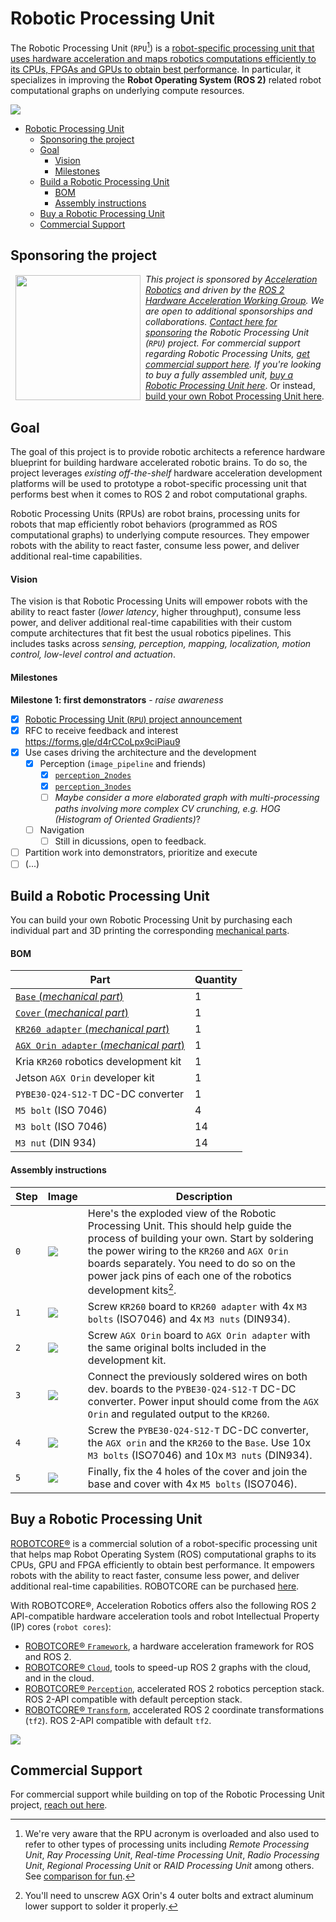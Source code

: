 # Robotic Processing Unit

The Robotic Processing Unit (`RPU`[^2]) is a <ins>robot-specific processing unit that uses hardware acceleration and maps robotics computations efficiently to its CPUs, FPGAs and GPUs to obtain best performance</ins>. In particular, it specializes in improving the **Robot Operating System (ROS 2)** related robot computational graphs on underlying compute resources.

![](imgs/robotic_processing_unit.png)

- [Robotic Processing Unit](#robotic-processing-unit)
  - [Sponsoring the project](#sponsoring-the-project)
  - [Goal](#goal)
      - [Vision](#vision)
      - [Milestones](#milestones)
  - [Build a Robotic Processing Unit](#build-a-robotic-processing-unit)
      - [BOM](#bom)
      - [Assembly instructions](#assembly-instructions)
  - [Buy a Robotic Processing Unit](#buy-a-robotic-processing-unit)
  - [Commercial Support](#commercial-support)


## Sponsoring the project

<a href="http://accelerationrobotics.com"><img src="imgs/accelerationrobotics_logo.png" align="left" hspace="8" vspace="2" width="200"></a>


*This project is sponsored by [Acceleration Robotics](https://accelerationrobotics.com/) and driven by the [ROS 2 Hardware Acceleration Working Group](https://github.com/ros-acceleration). We are open to additional sponsorships and collaborations. [Contact here for sponsoring](mailto:victor@accelerationrobotics.com) the Robotic Processing Unit (`RPU`) project. For commercial support regarding Robotic Processing Units, [get commercial support here](https://accelerationrobotics.com/start-buying.php). If you're looking to buy a fully assembled unit, [buy a Robotic Processing Unit here](#buy-a-robotic-processing-unit)*. Or instead, [build your own Robot Processing Unit here](#build-a-robotic-processing-unit).

## Goal
The goal of this project is to provide robotic architects a reference hardware blueprint for building hardware accelerated robotic brains. To do so, the project leverages *existing off-the-shelf* hardware acceleration development platforms will be used to prototype a robot-specific processing unit that performs best when it comes to ROS 2 and robot computational graphs.

Robotic Processing Units (RPUs) are robot brains, processing units for robots that map efficiently robot behaviors (programmed as ROS computational graphs) to underlying compute resources. They empower robots with the ability to react faster, consume less power, and deliver additional real-time capabilities. 

#### Vision
The vision is that Robotic Processing Units will empower robots with the ability to react faster (*lower latency*, higher throughput), consume less power, and deliver additional real-time capabilities with their custom compute architectures that fit best the usual robotics pipelines. This includes tasks across *sensing, perception, mapping, localization, motion control, low-level control and actuation*.


#### Milestones

**Milestone 1: first demonstrators** - *raise awareness*
- [x] [Robotic Processing Unit (`RPU`) project announcement](https://news.accelerationrobotics.com/hardware-accelerated-ros2-pipelines/#new-subproject-robotic-processing-unit-rpu)
- [x] RFC to receive feedback and interest https://forms.gle/d4rCCoLpx9ciPiau9
- [x] Use cases driving the architecture and the development
  - [x] Perception (`image_pipeline` and friends)
    - [x] [`perception_2nodes`](https://github.com/ros-acceleration/acceleration_examples/tree/main/graphs/perception/perception_2nodes)
    - [x] [`perception_3nodes`](https://github.com/ros-acceleration/acceleration_examples/tree/main/graphs/perception/perception_3nodes)
    - [ ] *Maybe consider a more elaborated graph with multi-processing paths involving  more complex CV crunching, e.g. HOG (Histogram of Oriented Gradients)*?
  - [ ] Navigation
    - [ ] Still in dicussions, open to feedback.
- [ ] Partition work into demonstrators, prioritize and execute
- [ ] (...)

## Build a Robotic Processing Unit

You can build your own Robotic Processing Unit by purchasing each individual part and 3D printing the corresponding [mechanical parts](mechanical/).
#### BOM
| Part | Quantity | 
|------|----------|
| [`Base` (*mechanical part*)](mechanical/robotic_processing_unit_base.stl) | 1 |
| [`Cover` (*mechanical part*)](mechanical/robotic_processing_unit_cover.stl) | 1 |
| [`KR260 adapter` (*mechanical part*)](mechanical/robotic_processing_unit_kr260.stl) | 1 |
| [`AGX Orin adapter` (*mechanical part*)](mechanical/robotic_processing_unit_agx_orin.stl) | 1 |
| Kria `KR260` robotics development kit | 1 |
| Jetson `AGX Orin` developer kit | 1 |
| `PYBE30-Q24-S12-T` DC-DC converter | 1 |
| `M5 bolt` (ISO 7046) | 4 |
| `M3 bolt` (ISO 7046) | 14 |
| `M3 nut` (DIN 934) | 14 |



#### Assembly instructions

| Step | Image | Description |
|------|-------|-------------|
| `0` | ![](imgs/0_robotic_processing_unit.png) | Here's the exploded view of the Robotic Processing Unit. This should help guide the process of building your own. Start by soldering the power wiring to the `KR260` and `AGX Orin` boards separately. You need to do so on the power jack pins of each one of the robotics development kits[^1].|
| `1` | ![](imgs/1_robotic_processing_unit.png) |  Screw `KR260` board to `KR260 adapter` with 4x `M3 bolts` (ISO7046) and 4x `M3 nuts` (DIN934).|
| `2` | ![](imgs/2_robotic_processing_unit.png) | Screw `AGX Orin` board to `AGX Orin adapter` with the same original bolts included in the development kit.|
| `3` | ![](imgs/3_robotic_processing_unit.png) | Connect the previously soldered wires on both dev. boards to the `PYBE30-Q24-S12-T` DC-DC converter. Power input should come from the `AGX Orin` and regulated output to the `KR260`.|
| `4` | ![](imgs/4_robotic_processing_unit.png) | Screw the `PYBE30-Q24-S12-T` DC-DC converter, the `AGX orin` and the `KR260` to the `Base`. Use 10x `M3 bolts` (ISO7046) and 10x `M3 nuts` (DIN934). |
| `5` | ![](imgs/5_robotic_processing_unit.png) | Finally, fix the 4 holes of the cover and join the base and cover with 4x `M5 bolts` (ISO7046). |

## Buy a Robotic Processing Unit

[ROBOTCORE®](https://accelerationrobotics.com/robotcore.php) is a commercial solution of a robot-specific processing unit that helps map Robot Operating System (ROS) computational graphs to its CPUs, GPU and FPGA efficiently to obtain best performance. It empowers robots with the ability to react faster, consume less power, and deliver additional real-time capabilities. ROBOTCORE can be purchased [here](https://accelerationrobotics.com/robotcore.php).

With ROBOTCORE®, Acceleration Robotics offers also the following  ROS 2 API-compatible hardware acceleration tools and robot Intellectual Property (IP) cores (`robot cores`):

- [ROBOTCORE® `Framework`](https://accelerationrobotics.com/robotcore-framework.php), a hardware acceleration framework for ROS and ROS 2.
- [ROBOTCORE® `Cloud`](https://accelerationrobotics.com/robotcore-cloud.php), tools to speed-up ROS 2 graphs with the cloud, and in the cloud.
- [ROBOTCORE® `Perception`](https://accelerationrobotics.com/robotcore-perception.php), accelerated ROS 2 robotics perception stack. ROS 2-API compatible with default perception stack.
- [ROBOTCORE® `Transform`](https://accelerationrobotics.com/robotcore-transform.php), accelerated ROS 2 coordinate transformations (`tf2`). ROS 2-API compatible with default `tf2`.

[![](imgs/robotcore_robotic_processing_unit.png)](https://accelerationrobotics.com/robotcore.php)


## Commercial Support

For commercial support while building on top of the Robotic Processing Unit project, [reach out here](https://accelerationrobotics.com/start-buying.php).

[^1]: You'll need to unscrew AGX Orin's 4 outer bolts and extract aluminum lower support to solder it properly.

[^2]: We're very aware that the RPU acronym is overloaded and also used to refer to other types of processing units including *Remote Processing Unit*, *Ray Processing Unit*, *Real-time Processing Unit*, *Radio Processing Unit*, *Regional Processing Unit* or *RAID Processing Unit*  among others. See [comparison for fun](https://trends.google.com/trends/explore?q=Real-time%20Processing%20Unit,Remote%20Processing%20Unit,Ray%20Processing%20Unit,Radio%20Processing%20Unit,Robotic%20Processing%20Unit).